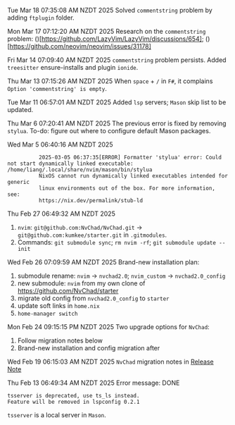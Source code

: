 Tue Mar 18 07:35:08 AM NZDT 2025
Solved `commentstring` problem by adding `ftplugin` folder.

Mon Mar 17 07:12:20 AM NZDT 2025
Research on the `commentstring` problem: ()[https://github.com/LazyVim/LazyVim/discussions/654]; ()[https://github.com/neovim/neovim/issues/31178]

Fri Mar 14 07:09:40 AM NZDT 2025
`commentstring` problem persists. Added `treesitter` ensure-installs and plugin
`ionide`.

Thu Mar 13 07:15:26 AM NZDT 2025
When `space` + `/` in `F#`, it complains `Option 'commentstring' is empty`.

Tue Mar 11 06:57:01 AM NZDT 2025
Added `lsp` servers; `Mason` skip list to be updated.

Thu Mar  6 07:20:41 AM NZDT 2025
The previous error is fixed by removing `stylua`. To-do: figure out where to
configure default Mason packages.

Wed Mar  5 06:40:16 AM NZDT 2025
```
          2025-03-05 06:37:35[ERROR] Formatter 'stylua' error: Could not start dynamically linked executable: /home/liang/.local/share/nvim/mason/bin/stylua
          NixOS cannot run dynamically linked executables intended for generic
          linux environments out of the box. For more information, see:
          https://nix.dev/permalink/stub-ld

```

Thu Feb 27 06:49:32 AM NZDT 2025
1. `nvim`: `git@github.com:NvChad/NvChad.git` → `git@github.com:kumkee/starter.git`
in `.gitmodules`.
1. Commands: `git submodule sync`; `rm nvim -rf`; `git submodule update --init`

Wed Feb 26 07:09:59 AM NZDT 2025
Brand-new installation plan: 
1. submodule rename: `nvim` → `nvchad2.0`; `nvim_custom` → `nvchad2.0_config`
1. new submodule: `nvim` from my own clone of https://github.com/NvChad/starter
1. migrate old config from `nvchad2.0_config` to `starter`
1. update soft links in `home.nix`
1. `home-manager switch`

Mon Feb 24 09:15:15 PM NZDT 2025
Two upgrade options for `NvChad`:
1. Follow migration notes below
2. Brand-new installation and config migration after

Wed Feb 19 06:15:03 AM NZDT 2025
`NvChad` migration notes in [Release Note](https://nvchad.com/news/v2.5_release/)

Thu Feb 13 06:49:34 AM NZDT 2025
Error message: DONE
```
tsserver is deprecated, use ts_ls instead.
Feature will be removed in lspconfig 0.2.1
```
`tsserver` is a local server in `Mason`.
